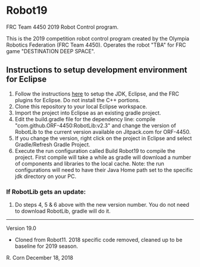 # Robot19
FRC Team 4450 2019 Robot Control program.

This is the 2019 competition robot control program created by the Olympia Robotics Federation (FRC Team 4450).
Operates the robot "TBA" for FRC game "DESTINATION DEEP SPACE".

## Instructions to setup development environment for Eclipse
1) Follow the instructions [here](http://wpilib.screenstepslive.com/s/4485/m/13809/l/599681-installing-eclipse-c-java) to setup the JDK, Eclipse, and the FRC plugins for Eclipse. Do not install the C++ portions.
2) Clone this repository to your local Eclipse workspace.
3) Import the project into Eclipse as an existing gradle project.
4) Edit the build.gradle file for the dependency line:
	compile "com.github.ORF-4450:RobotLib:v2.3" 
	and change the version of RobotLib to the current version available on Jitpack.com for ORF-4450.
5) If you change the version, right click on the project in Eclipse and select Gradle/Refresh Gradle Project.
6) Execute the run configuration called Build Robot19 to compile the project. First compile will take a while
	as gradle will download a number of components and libraries to the local cache. Note: the run configurations
	will need to have their Java Home path set to the specific jdk directory on your PC.

### If RobotLib gets an update:
1) Do steps 4, 5 & 6 above with the new version number. You do not need to download RobotLib, gradle will do it.
****************************************************************************************************************
Version 19.0

*	Cloned from Robot11. 2018 specific code removed, cleaned up to be baseline for 2019 season.

R. Corn
December 18, 2018
